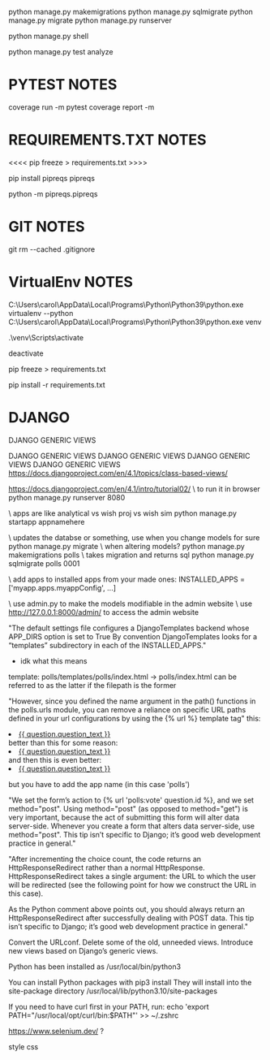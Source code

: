 python manage.py makemigrations
python manage.py sqlmigrate
python manage.py migrate
python manage.py runserver

python manage.py shell

python manage.py test analyze

# PYTEST NOTES

coverage run -m pytest
coverage report -m

# REQUIREMENTS.TXT NOTES

<<<< pip freeze > requirements.txt >>>>

pip install pipreqs
pipreqs

python -m  pipreqs.pipreqs

# GIT NOTES

git rm --cached .gitignore

# VirtualEnv NOTES

C:\Users\carol\AppData\Local\Programs\Python\Python39\python.exe
virtualenv --python C:\Users\carol\AppData\Local\Programs\Python\Python39\python.exe venv
<!-- virtualenv --python  venv -->

.\venv\Scripts\activate

deactivate

pip freeze > requirements.txt

pip install -r requirements.txt

# DJANGO

DJANGO GENERIC VIEWS

DJANGO GENERIC VIEWS
DJANGO GENERIC VIEWS
DJANGO GENERIC VIEWS
DJANGO GENERIC VIEWS
<https://docs.djangoproject.com/en/4.1/topics/class-based-views/>

<https://docs.djangoproject.com/en/4.1/intro/tutorial02/>
\ to run it in browser
python manage.py runserver 8080

\ apps are like analytical vs wish proj vs wish sim
python manage.py startapp appnamehere

\ updates the databse or something, use when you change models for sure
python manage.py migrate
\ when altering models?
python manage.py makemigrations polls
\ takes migration and returns sql
python manage.py sqlmigrate polls 0001

\ add apps to installed apps from your made ones:
INSTALLED_APPS  = ['myapp.apps.myappConfig', ...]

\ use admin.py to make the models modifiable in the admin website
\ use <http://127.0.0.1:8000/admin/> to access the admin website

"The default settings file configures a DjangoTemplates backend whose APP_DIRS option is set to True
By convention DjangoTemplates looks for a “templates” subdirectory in each of the INSTALLED_APPS."

- idk what this means

template:
polls/templates/polls/index.html -> polls/index.html
can be referred to as the latter if the filepath is the former

"However, since you defined the name argument in the path() functions in the polls.urls module, you can remove a reliance on specific URL paths defined in your url configurations by using the {% url %} template tag"
this:
<li><a href="{% url 'detail' question.id %}">{{ question.question_text }}</a></li>
better than this for some reason:
<li><a href="/polls/{{ question.id }}/">{{ question.question_text }}</a></li>
and then this is even better:
<li><a href="{% url 'polls:detail' question.id %}">{{ question.question_text }}</a></li>

but you have to add the app name (in this case 'polls')

"We set the form’s action to {% url 'polls:vote' question.id %}, and we set method="post". Using method="post" (as opposed to method="get") is very important, because the act of submitting this form will alter data server-side. Whenever you create a form that alters data server-side, use method="post". This tip isn’t specific to Django; it’s good web development practice in general."

"After incrementing the choice count, the code returns an HttpResponseRedirect rather than a normal HttpResponse. HttpResponseRedirect takes a single argument: the URL to which the user will be redirected (see the following point for how we construct the URL in this case).

As the Python comment above points out, you should always return an HttpResponseRedirect after successfully dealing with POST data. This tip isn’t specific to Django; it’s good web development practice in general."

Convert the URLconf.
Delete some of the old, unneeded views.
Introduce new views based on Django’s generic views.

Python has been installed as
  /usr/local/bin/python3

You can install Python packages with
  pip3 install <package>
They will install into the site-package directory
  /usr/local/lib/python3.10/site-packages

If you need to have curl first in your PATH, run:
  echo 'export PATH="/usr/local/opt/curl/bin:$PATH"' >> ~/.zshrc

<https://www.selenium.dev/>
?

style css